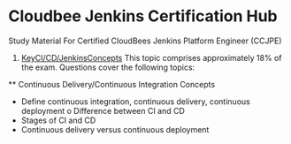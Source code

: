 # Cloudbee Jenkins Certification Hub
Study Material For Certified CloudBees Jenkins Platform Engineer (CCJPE)


1. [KeyCI/CD/JenkinsConcepts](https://www.atlassian.com/continuous-delivery/ci-vs-ci-vs-cd)
This topic comprises approximately 18% of the exam. Questions cover the following topics:

** Continuous Delivery/Continuous Integration Concepts 

- Define continuous integration, continuous delivery, continuous deployment o Difference between CI and CD
- Stages of CI and CD
- Continuous delivery versus continuous deployment


